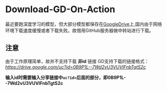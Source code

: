 # Download-GD-On-Action
最近要跑深度学习的模型，但大部分模型都保存在[GoogleDrive](http://drive.google.com/)上,国内由于网络环境下载速度缓慢或者下载失败。故借用GitHub服务器做中转站进行下载。
## 注意
由于工作原理简单，故并不支持下载 **非id** 链接
GD支持下载的链接格式：
*https://drive.google.com/uc?id=0B9P1L--7Wd2vU3VUVlFnbTgtS2c*

**输入id时需要输入分享链接中`uc?id=`后面的部分，即0B9P1L--7Wd2vU3VUVlFnbTgtS2c**
